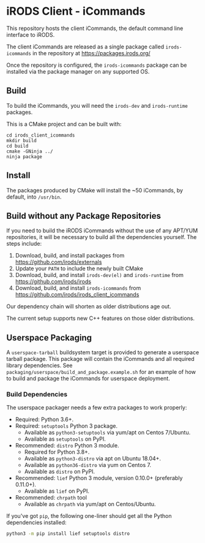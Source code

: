 # iRODS Client - iCommands

This repository hosts the client iCommands, the default command line interface to iRODS.

The client iCommands are released as a single package called `irods-icommands` in the repository at https://packages.irods.org/

Once the repository is configured, the `irods-icommands` package can be installed via the package manager on any supported OS.

## Build

To build the iCommands, you will need the `irods-dev` and `irods-runtime` packages.

This is a CMake project and can be built with:

```
cd irods_client_icommands
mkdir build
cd build
cmake -GNinja ../
ninja package
```

## Install

The packages produced by CMake will install the ~50 iCommands, by default, into `/usr/bin`.

## Build without any Package Repositories

If you need to build the iRODS iCommands without the use of any APT/YUM repositories, it will be necessary
to build all the dependencies yourself.  The steps include:

1. Download, build, and install packages from https://github.com/irods/externals
2. Update your `PATH` to include the newly built CMake
3. Download, build, and install `irods-dev(el)` and `irods-runtime` from https://github.com/irods/irods
4. Download, build, and install `irods-icommands` from https://github.com/irods/irods_client_icommands
   
Our dependency chain will shorten as older distributions age out.

The current setup supports new C++ features on those older distributions.

## Userspace Packaging

A `userspace-tarball` buildsystem target is provided to generate a userspace tarball package. This package
will contain the iCommands and all required library dependencies.
See `packaging/userspace/build_and_package.example.sh` for an example of how to build and package the
iCommands for userspace deployment.

### Build Dependencies

The userspace packager needs a few extra packages to work properly:
- Required: Python 3.6+.
- Required: `setuptools` Python 3 package.
    - Available as `python3-setuptools` via yum/apt on Centos 7/Ubuntu.
    - Available as `setuptools` on PyPI.
- Recommended: `distro` Python 3 module.
    - Required for Python 3.8+.
    - Available as `python3-distro` via apt on Ubuntu 18.04+.
    - Available as `python36-distro` via yum on Centos 7.
    - Available as `distro` on PyPI.
- Recommended: `lief` Python 3 module, version 0.10.0+ (preferably 0.11.0+).
    - Available as `lief` on PyPI.
- Recommended: `chrpath` tool
    - Available as `chrpath` via yum/apt on Centos/Ubuntu.

If you've got `pip`, the following one-liner should get all the Python dependencies installed:
```sh
python3 -m pip install lief setuptools distro
```
